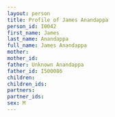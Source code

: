 ```yaml
---
layout: person
title: Profile of James Anandappa
person_id: I0042
first_name: James
last_name: Anandappa
full_name: James Anandappa
mother: 
mother_id: 
father: Unknown Anandappa
father_id: I500086
children:
children_ids:
partners:
partner_ids:
sex: M
---
```


